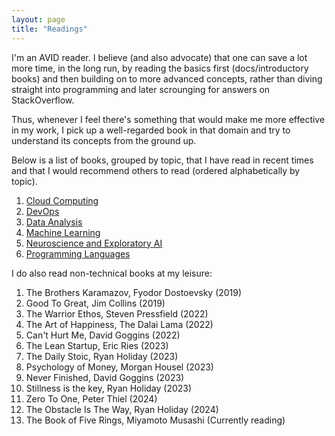 ```yaml
---
layout: page
title: "Readings"
---
```


I'm an AVID reader. I believe (and also advocate) that one can save a lot more time, in the long run, by reading the basics first (docs/introductory books) and then building on to more advanced concepts, rather than diving straight into programming and later scrounging for answers on StackOverflow.

Thus, whenever I feel there's something that would make me more effective in my work, I pick up a well-regarded book in that domain and try to understand its concepts from the ground up.

Below is a list of books, grouped by topic, that I have read in recent times and that I would recommend others to read (ordered alphabetically by topic).

1. [Cloud Computing](cloud.md)
2. [DevOps](devops.md)
3. [Data Analysis](bd.md)
4. [Machine Learning](ml.md)
5. [Neuroscience and Exploratory AI](nea.md)
6. [Programming Languages](pl.md)

I do also read non-technical books at my leisure:

1. The Brothers Karamazov, Fyodor Dostoevsky (2019)
2. Good To Great, Jim Collins (2019)
3. The Warrior Ethos, Steven Pressfield (2022)
4. The Art of Happiness, The Dalai Lama (2022)
5. Can't Hurt Me, David Goggins (2022)
6. The Lean Startup, Eric Ries (2023)
7. The Daily Stoic, Ryan Holiday (2023)
8. Psychology of Money, Morgan Housel (2023)
9. Never Finished, David Goggins (2023)
10. Stillness is the key, Ryan Holiday (2023)
11. Zero To One, Peter Thiel (2024)
12. The Obstacle Is The Way, Ryan Holiday (2024)
13. The Book of Five Rings, Miyamoto Musashi (Currently reading)

